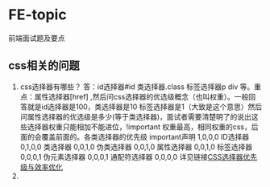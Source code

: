# FE-topic
前端面试题及要点
## css相关的问题
1. css选择器有哪些？ 答：id选择器\#id 类选择器\.class 标签选择器p div 等。重点：属性选择器\[href\]  ,然后问css选择器的优选级概念（也叫权重）。一般回答就是id选择器是100，类选择器是10 标签选择器是1（大致是这个意思）然后问属性选择器的优选级是多少(等于类选择器)，面试者需要清楚明了的说出这些选择器权重只能相加不能进位，!important 权重最高，相同权重的css，后面的会覆盖前面的。各类选择器的优先级
important声明 1,0,0,0
ID选择器 0,1,0,0
类选择器 0,0,1,0
伪类选择器 0,0,1,0
属性选择器 0,0,1,0
标签选择器 0,0,0,1
伪元素选择器 0,0,0,1
通配符选择器 0,0,0,0            详见链接[CSS选择器优先级与效率优化](https://segmentfault.com/a/1190000003064142)
2. 
